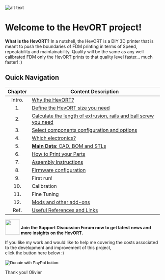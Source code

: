 
![alt text](https://github.com/MirageC79/HevORT/blob/master/images/Coverflat.png?raw=true)
# Welcome to the HevORT project!

**What is the HevORT?**  In a nutshell, the HevORT is a DIY 3D printer that is meant to push the boundaries of FDM printing in terms of Speed, repeatability and maintainability.  Quality will be the same as any well calibrated FDM only the HevORT prints to that quality level faster... much faster! :)

## Quick Navigation

Chapter|Content Description
 :---: |-------------------
Intro.|[Why the HevORT?](/intro.md)
1.|[Define the HevORT size you need](/definesize.md)
2.|[Calculate the length of extrusion, rails and ball screw you need](/framecalculator.md)
3.|[Select components configuration and options](/componentselection.md)
4.|[Which electronics?](/electronics.md)
5.|[**Main Data**: CAD, BOM and STLs](/purchased.md)
6.|[How to Print your Parts](/howtoprint.md)
7.|[Assembly Instructions](/assembly.md)
8.|[Firmware configuration](/firmwaresettings.md)
9.|First run!
10.|Calibration
11.|Fine Tuning
12.|[Mods and other add-ons](modsandmore)
Ref.|[Useful References and Links](/usefulref.md)



<a href="https://forums.hevort.com/index.php"><img src="https://github.com/MirageC79/HevORT/blob/master/images/HevORT%20Logo.png?raw=true" align="left" height="48" width="48" ></a>  
**Join the Support Discussion Forum now to get latest news and more insights on the HevORT.**  

If you like my work and would like to help me covering the costs associated to the development and improvement of this project, <br>
click the button here below :)

<form action="https://www.paypal.com/cgi-bin/webscr" method="post" target="_top">
<input type="hidden" name="cmd" value="_s-xclick" />
<input type="hidden" name="hosted_button_id" value="LYP98YKUSLXN2" />
<input type="image" src="https://www.paypalobjects.com/en_US/i/btn/btn_donateCC_LG.gif" border="0" name="submit" title="PayPal - The safer, easier way to pay online!" alt="Donate with PayPal button" />
<img alt="" border="0" src="https://www.paypal.com/en_CA/i/scr/pixel.gif" width="1" height="1" />
</form>

Thank you!
Olivier




